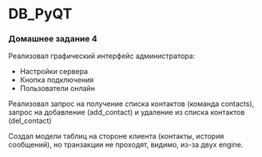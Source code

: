 # DB_PyQT

<h3>Домашнее задание 4</h3>
<p>Реализовал графический интерфейс администратора:</p>
<ul>
  <li>Настройки сервера</li>
  <li>Кнопка подключения</li>
  <li>Пользователи онлайн</li>
 </ul>
 
 <p>Реализовал запрос на получение списка контактов (команда contacts), запрос на добавление (add_contact) и удаление из списка контактов (del_contact)</p>
 <p>Создал модели таблиц на стороне клиента (контакты, история сообщений), но транзакции не проходят, видимо, из-за двух engine.</p>
